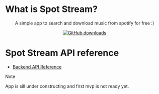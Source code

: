 # What is Spot Stream?
<div align="center">

  A simple app to search and download music from spotify for free :)
  
  [![GitHub downloads][dlbadge]][downloads]
  
</div>


# Spot Stream API reference
* [Backend API Reference](./backend/README.md)

> [!NOTE]
> App is sill under constructing and first mvp is not ready yet.

[dlbadge]: https://img.shields.io/github/downloads/Mr-MKZ/SpotStream/total.svg?label=Downloads&color=fcad03
[downloads]: https://github.com/Mr-MKZ/SpotStream/releases "Releases"
